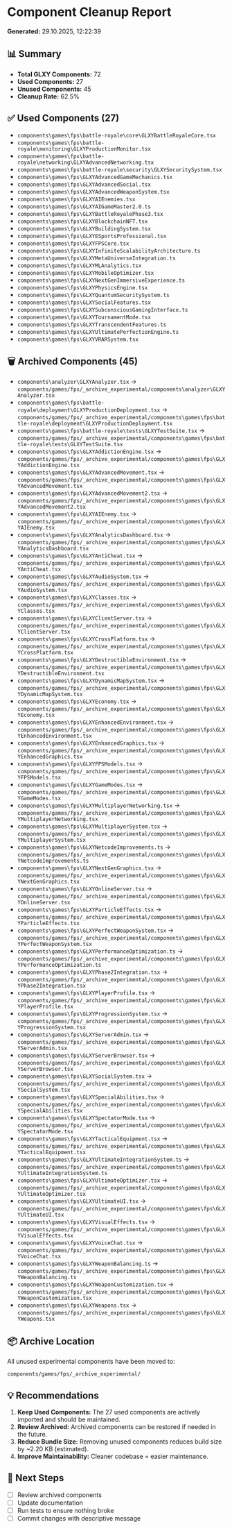 # Component Cleanup Report

**Generated:** 29.10.2025, 12:22:39

## 📊 Summary

- **Total GLXY Components:** 72
- **Used Components:** 27
- **Unused Components:** 45
- **Cleanup Rate:** 62.5%

## ✅ Used Components (27)

- `components\games\fps\battle-royale\core\GLXYBattleRoyaleCore.tsx`
- `components\games\fps\battle-royale\monitoring\GLXYProductionMonitor.tsx`
- `components\games\fps\battle-royale\networking\GLXYAdvancedNetworking.tsx`
- `components\games\fps\battle-royale\security\GLXYSecuritySystem.tsx`
- `components\games\fps\GLXYAdvancedGameMechanics.tsx`
- `components\games\fps\GLXYAdvancedSocial.tsx`
- `components\games\fps\GLXYAdvancedWeaponSystem.tsx`
- `components\games\fps\GLXYAIEnemies.tsx`
- `components\games\fps\GLXYAIGameMaster2.0.ts`
- `components\games\fps\GLXYBattleRoyalePhase3.tsx`
- `components\games\fps\GLXYBlockchainNFT.tsx`
- `components\games\fps\GLXYBuildingSystem.tsx`
- `components\games\fps\GLXYESportsProfessional.tsx`
- `components\games\fps\GLXYFPSCore.tsx`
- `components\games\fps\GLXYInfiniteScalabilityArchitecture.ts`
- `components\games\fps\GLXYMetaUniverseIntegration.ts`
- `components\games\fps\GLXYMLAnalytics.tsx`
- `components\games\fps\GLXYMobileOptimizer.tsx`
- `components\games\fps\GLXYNextGenImmersiveExperience.ts`
- `components\games\fps\GLXYPhysicsEngine.tsx`
- `components\games\fps\GLXYQuantumSecuritySystem.ts`
- `components\games\fps\GLXYSocialFeatures.tsx`
- `components\games\fps\GLXYSubconsciousGamingInterface.ts`
- `components\games\fps\GLXYTournamentMode.tsx`
- `components\games\fps\GLXYTranscendentFeatures.ts`
- `components\games\fps\GLXYUltimatePerfectionEngine.ts`
- `components\games\fps\GLXYVRARSystem.tsx`

## 🗑️ Archived Components (45)

- `components\analyzer\GLXYAnalyzer.tsx` → `components/games/fps/_archive_experimental/components\analyzer\GLXYAnalyzer.tsx`
- `components\games\fps\battle-royale\deployment\GLXYProductionDeployment.tsx` → `components/games/fps/_archive_experimental/components\games\fps\battle-royale\deployment\GLXYProductionDeployment.tsx`
- `components\games\fps\battle-royale\tests\GLXYTestSuite.tsx` → `components/games/fps/_archive_experimental/components\games\fps\battle-royale\tests\GLXYTestSuite.tsx`
- `components\games\fps\GLXYAddictionEngine.tsx` → `components/games/fps/_archive_experimental/components\games\fps\GLXYAddictionEngine.tsx`
- `components\games\fps\GLXYAdvancedMovement.tsx` → `components/games/fps/_archive_experimental/components\games\fps\GLXYAdvancedMovement.tsx`
- `components\games\fps\GLXYAdvancedMovement2.tsx` → `components/games/fps/_archive_experimental/components\games\fps\GLXYAdvancedMovement2.tsx`
- `components\games\fps\GLXYAIEnemy.tsx` → `components/games/fps/_archive_experimental/components\games\fps\GLXYAIEnemy.tsx`
- `components\games\fps\GLXYAnalyticsDashboard.tsx` → `components/games/fps/_archive_experimental/components\games\fps\GLXYAnalyticsDashboard.tsx`
- `components\games\fps\GLXYAntiCheat.tsx` → `components/games/fps/_archive_experimental/components\games\fps\GLXYAntiCheat.tsx`
- `components\games\fps\GLXYAudioSystem.tsx` → `components/games/fps/_archive_experimental/components\games\fps\GLXYAudioSystem.tsx`
- `components\games\fps\GLXYClasses.tsx` → `components/games/fps/_archive_experimental/components\games\fps\GLXYClasses.tsx`
- `components\games\fps\GLXYClientServer.tsx` → `components/games/fps/_archive_experimental/components\games\fps\GLXYClientServer.tsx`
- `components\games\fps\GLXYCrossPlatform.tsx` → `components/games/fps/_archive_experimental/components\games\fps\GLXYCrossPlatform.tsx`
- `components\games\fps\GLXYDestructibleEnvironment.tsx` → `components/games/fps/_archive_experimental/components\games\fps\GLXYDestructibleEnvironment.tsx`
- `components\games\fps\GLXYDynamicMapSystem.tsx` → `components/games/fps/_archive_experimental/components\games\fps\GLXYDynamicMapSystem.tsx`
- `components\games\fps\GLXYEconomy.tsx` → `components/games/fps/_archive_experimental/components\games\fps\GLXYEconomy.tsx`
- `components\games\fps\GLXYEnhancedEnvironment.tsx` → `components/games/fps/_archive_experimental/components\games\fps\GLXYEnhancedEnvironment.tsx`
- `components\games\fps\GLXYEnhancedGraphics.tsx` → `components/games/fps/_archive_experimental/components\games\fps\GLXYEnhancedGraphics.tsx`
- `components\games\fps\GLXYFPSModels.tsx` → `components/games/fps/_archive_experimental/components\games\fps\GLXYFPSModels.tsx`
- `components\games\fps\GLXYGameModes.tsx` → `components/games/fps/_archive_experimental/components\games\fps\GLXYGameModes.tsx`
- `components\games\fps\GLXYMultiplayerNetworking.tsx` → `components/games/fps/_archive_experimental/components\games\fps\GLXYMultiplayerNetworking.tsx`
- `components\games\fps\GLXYMultiplayerSystem.tsx` → `components/games/fps/_archive_experimental/components\games\fps\GLXYMultiplayerSystem.tsx`
- `components\games\fps\GLXYNetcodeImprovements.ts` → `components/games/fps/_archive_experimental/components\games\fps\GLXYNetcodeImprovements.ts`
- `components\games\fps\GLXYNextGenGraphics.tsx` → `components/games/fps/_archive_experimental/components\games\fps\GLXYNextGenGraphics.tsx`
- `components\games\fps\GLXYOnlineServer.tsx` → `components/games/fps/_archive_experimental/components\games\fps\GLXYOnlineServer.tsx`
- `components\games\fps\GLXYParticleEffects.tsx` → `components/games/fps/_archive_experimental/components\games\fps\GLXYParticleEffects.tsx`
- `components\games\fps\GLXYPerfectWeaponSystem.tsx` → `components/games/fps/_archive_experimental/components\games\fps\GLXYPerfectWeaponSystem.tsx`
- `components\games\fps\GLXYPerformanceOptimization.ts` → `components/games/fps/_archive_experimental/components\games\fps\GLXYPerformanceOptimization.ts`
- `components\games\fps\GLXYPhase2Integration.tsx` → `components/games/fps/_archive_experimental/components\games\fps\GLXYPhase2Integration.tsx`
- `components\games\fps\GLXYPlayerProfile.tsx` → `components/games/fps/_archive_experimental/components\games\fps\GLXYPlayerProfile.tsx`
- `components\games\fps\GLXYProgressionSystem.tsx` → `components/games/fps/_archive_experimental/components\games\fps\GLXYProgressionSystem.tsx`
- `components\games\fps\GLXYServerAdmin.tsx` → `components/games/fps/_archive_experimental/components\games\fps\GLXYServerAdmin.tsx`
- `components\games\fps\GLXYServerBrowser.tsx` → `components/games/fps/_archive_experimental/components\games\fps\GLXYServerBrowser.tsx`
- `components\games\fps\GLXYSocialSystem.tsx` → `components/games/fps/_archive_experimental/components\games\fps\GLXYSocialSystem.tsx`
- `components\games\fps\GLXYSpecialAbilities.tsx` → `components/games/fps/_archive_experimental/components\games\fps\GLXYSpecialAbilities.tsx`
- `components\games\fps\GLXYSpectatorMode.tsx` → `components/games/fps/_archive_experimental/components\games\fps\GLXYSpectatorMode.tsx`
- `components\games\fps\GLXYTacticalEquipment.tsx` → `components/games/fps/_archive_experimental/components\games\fps\GLXYTacticalEquipment.tsx`
- `components\games\fps\GLXYUltimateIntegrationSystem.ts` → `components/games/fps/_archive_experimental/components\games\fps\GLXYUltimateIntegrationSystem.ts`
- `components\games\fps\GLXYUltimateOptimizer.tsx` → `components/games/fps/_archive_experimental/components\games\fps\GLXYUltimateOptimizer.tsx`
- `components\games\fps\GLXYUltimateUI.tsx` → `components/games/fps/_archive_experimental/components\games\fps\GLXYUltimateUI.tsx`
- `components\games\fps\GLXYVisualEffects.tsx` → `components/games/fps/_archive_experimental/components\games\fps\GLXYVisualEffects.tsx`
- `components\games\fps\GLXYVoiceChat.tsx` → `components/games/fps/_archive_experimental/components\games\fps\GLXYVoiceChat.tsx`
- `components\games\fps\GLXYWeaponBalancing.ts` → `components/games/fps/_archive_experimental/components\games\fps\GLXYWeaponBalancing.ts`
- `components\games\fps\GLXYWeaponCustomization.tsx` → `components/games/fps/_archive_experimental/components\games\fps\GLXYWeaponCustomization.tsx`
- `components\games\fps\GLXYWeapons.tsx` → `components/games/fps/_archive_experimental/components\games\fps\GLXYWeapons.tsx`

## 📦 Archive Location

All unused experimental components have been moved to:
```
components/games/fps/_archive_experimental/
```

## 💡 Recommendations

1. **Keep Used Components:** The 27 used components are actively imported and should be maintained.
2. **Review Archived:** Archived components can be restored if needed in the future.
3. **Reduce Bundle Size:** Removing unused components reduces build size by ~2.20 KB (estimated).
4. **Improve Maintainability:** Cleaner codebase = easier maintenance.

## 🚀 Next Steps

- [ ] Review archived components
- [ ] Update documentation
- [ ] Run tests to ensure nothing broke
- [ ] Commit changes with descriptive message
